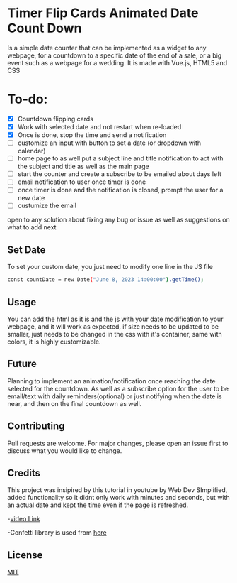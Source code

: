 
# Timer Flip Cards Animated Date Count Down

Is a simple date counter that can be implemented as a widget to any webpage, for a countdown to a specific date of the end of a sale, or a big event such as a webpage for a wedding. It is made with Vue.js, HTML5 and CSS

# To-do:
- [x] Countdown flipping cards
- [x] Work with selected date and not restart when re-loaded
- [x] Once is done, stop the time and send a notification
- [ ] customize an input with button to set a date (or dropdown with calendar)
- [ ] home page to as well put a subject line and title notification to act with the subject and title as well as the main page
- [ ] start the counter and create a subscribe to be emailed about days left
- [ ] email notification to user once timer is done
- [ ] once timer is done  and the notification is closed, prompt the user for a new date
- [ ] custumize the email

open to any solution about fixing any bug or issue as well as suggestions on what to add next


## Set Date

To set your custom date, you just need to modify one line in the JS file

```bash
const countDate = new Date("June 8, 2023 14:00:00").getTime();
```

## Usage

You can add the html as it is and the js with your date modification to your webpage, and it will work as expected, if size needs to be updated to be smaller, just needs to be changed in the css with it's container, same with colors, it is highly customizable.

## Future
Planning to implement an animation/notification once reaching the date selected for the countdown. 
As well as a subscribe option for the user to be email/text with daily reminders(optional) or just notifying when the date is near, and then on the final countdown as well.
 
## Contributing

Pull requests are welcome. For major changes, please open an issue first
to discuss what you would like to change.

## Credits
This project was insipired by this tutorial in youtube by Web Dev SImplified, added functionality so it didnt only work with minutes and seconds, but with an actual date and kept the time even if the page is refreshed.

-[video Link](https://www.youtube.com/watch?v=p_6IuhmBsfc)

-Confetti library is used from [here](https://confetti.js.org/more.html) 

## License

[MIT](https://choosealicense.com/licenses/mit)

